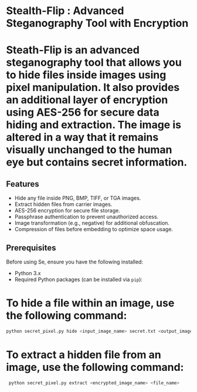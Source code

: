 # Stealth-Flip : Advanced Steganography Tool with Encryption
# Steath-Flip is an advanced steganography tool that allows you to hide files inside images using pixel manipulation. It also provides an additional layer of encryption using AES-256 for secure data hiding and extraction. The image is altered in a way that it remains visually unchanged to the human eye but contains secret information.

## Features
- Hide any file inside PNG, BMP, TIFF, or TGA images.
- Extract hidden files from carrier images.
- AES-256 encryption for secure file storage.
- Passphrase authentication to prevent unauthorized access.
- Image transformation (e.g., negative) for additional obfuscation.
- Compression of files before embedding to optimize space usage.
  
## Prerequisites

Before using Se, ensure you have the following installed:
- Python 3.x
- Required Python packages (can be installed via `pip`):


# To hide a file within an image, use the following command:
```bash
python secret_pixel.py hide <input_image_name> secret.txt <output_image_name>
```

# To extract a hidden file from an image, use the following command:
```bash
 python secret_pixel.py extract <encrypted_image_name> <file_name>
```
